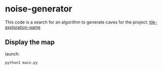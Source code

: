 # noise-generator
This code is a search for an algorithm to generate caves for the project: [tile-exploration-game](https://github.com/remiCzn/tile-exploration-game)

## Display the map
launch:
```
python3 main.py
```
